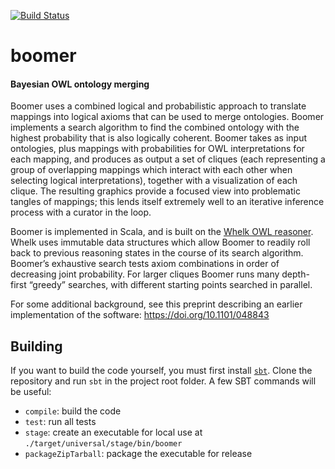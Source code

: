 [![Build Status](https://travis-ci.org/INCATools/boomer.svg?branch=master)](https://travis-ci.org/INCATools/boomer)

# boomer
#### Bayesian OWL ontology merging

Boomer uses a combined logical and probabilistic approach to translate mappings into logical axioms that can be used to merge ontologies. Boomer implements a search algorithm to find the combined ontology with the highest probability that is also logically coherent. Boomer takes as input ontologies, plus mappings with probabilities for OWL interpretations for each mapping, and produces as output a set of cliques (each representing a group of overlapping mappings which interact with each other when selecting logical interpretations), together with a visualization of each clique. The resulting graphics provide a focused view into problematic tangles of mappings; this lends itself extremely well to an iterative inference process with a curator in the loop.

Boomer is implemented in Scala, and is built on the [Whelk OWL reasoner](https://github.com/balhoff/whelk). Whelk uses immutable data structures which allow Boomer to readily roll back to previous reasoning states in the course of its search algorithm. Boomer’s exhaustive search tests axiom combinations in order of decreasing joint probability. For larger cliques Boomer runs many depth-first “greedy” searches, with different starting points searched in parallel.

For some additional background, see this preprint describing an earlier implementation of the software: https://doi.org/10.1101/048843



## Building

If you want to build the code yourself, you must first install [`sbt`](https://www.scala-sbt.org). Clone the repository and run `sbt` in the project root folder. A few SBT commands will be useful:

- `compile`: build the code
- `test`: run all tests
- `stage`: create an executable for local use at `./target/universal/stage/bin/boomer`
- `packageZipTarball`: package the executable for release

